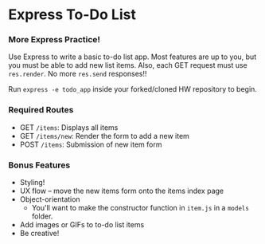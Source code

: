 # Express To-Do List

### More Express Practice!

Use Express to write a basic to-do list app. Most features are up to you, but you must be able to add new list items. Also, each GET request must use `res.render`. No more `res.send` responses!!

Run `express -e todo_app` inside your forked/cloned HW repository to begin.

### Required Routes

* GET `/items`: Displays all items
* GET `/items/new`: Render the form to add a new item
* POST `/items`: Submission of new item form

### Bonus Features

* Styling!
* UX flow – move the new items form onto the items index page
* Object-orientation
  * You'll want to make the constructor function in `item.js` in a `models` folder.
* Add images or GIFs to to-do list items
* Be creative!
